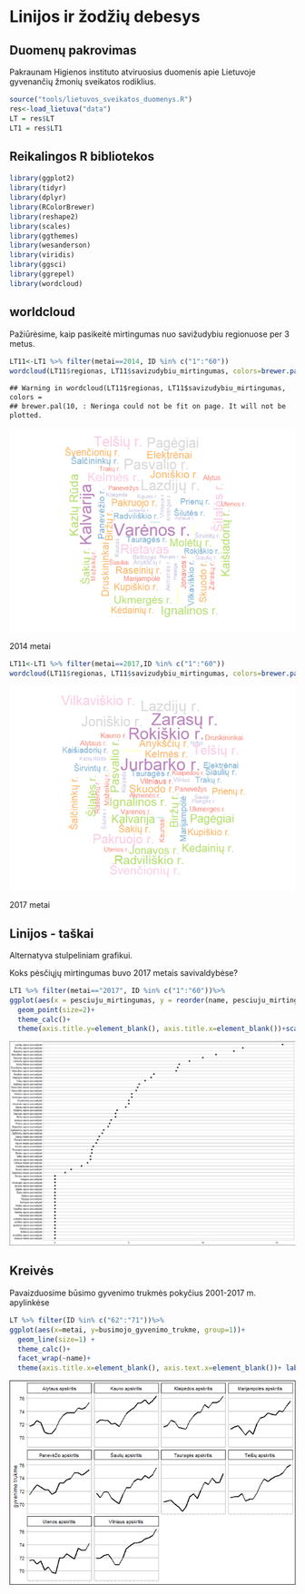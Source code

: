 Linijos ir žodžių debesys
================

Duomenų pakrovimas
------------------

Pakraunam Higienos instituto atviruosius duomenis apie Lietuvoje gyvenančių žmonių sveikatos rodiklius.

``` r
source("tools/lietuvos_sveikatos_duomenys.R")
res<-load_lietuva("data")
LT = res$LT
LT1 = res$LT1
```

Reikalingos R bibliotekos
-------------------------

``` r
library(ggplot2)
library(tidyr)
library(dplyr)
library(RColorBrewer)
library(reshape2)
library(scales)
library(ggthemes)
library(wesanderson)
library(viridis)
library(ggsci)
library(ggrepel)
library(wordcloud)
```

worldcloud
----------

Pažiūrėsime, kaip pasikeitė mirtingumas nuo savižudybiu regionuose per 3 metus.

``` r
LT11<-LT1 %>% filter(metai==2014, ID %in% c("1":"60")) 
wordcloud(LT11$regionas, LT11$savizudybiu_mirtingumas, colors=brewer.pal(10, "Set3"), scale = c(2.5, 0.2), rot.per=0.35)
```

    ## Warning in wordcloud(LT11$regionas, LT11$savizudybiu_mirtingumas, colors =
    ## brewer.pal(10, : Neringa could not be fit on page. It will not be plotted.

![](lines_and_wordcloud_files/figure-markdown_github/unnamed-chunk-3-1.png)

2014 metai

``` r
LT11<-LT1 %>% filter(metai==2017,ID %in% c("1":"60")) 
wordcloud(LT11$regionas, LT11$savizudybiu_mirtingumas, colors=brewer.pal(10, "Set3"), scale = c(2.5, 0.2), rot.per=0.35)
```

![](lines_and_wordcloud_files/figure-markdown_github/unnamed-chunk-4-1.png)

2017 metai

Linijos - taškai
----------------

Alternatyva stulpeliniam grafikui.

Koks pėsčiųjų mirtingumas buvo 2017 metais savivaldybėse?

``` r
LT1 %>% filter(metai=="2017", ID %in% c("1":"60"))%>%
ggplot(aes(x = pesciuju_mirtingumas, y = reorder(name, pesciuju_mirtingumas)))+
  geom_point(size=2)+
  theme_calc()+
  theme(axis.title.y=element_blank(), axis.title.x=element_blank())+scale_color_d3()
```

![](lines_and_wordcloud_files/figure-markdown_github/unnamed-chunk-5-1.png)

Kreivės
-------

Pavaizduosime būsimo gyvenimo trukmės pokyčius 2001-2017 m. apylinkėse

``` r
LT %>% filter(ID %in% c("62":"71"))%>%
ggplot(aes(x=metai, y=busimojo_gyvenimo_trukme, group=1))+
  geom_line(size=1) +
  theme_calc()+
  facet_wrap(~name)+
  theme(axis.title.x=element_blank(), axis.text.x=element_blank())+ labs(y = "gyvenimo trukme")
```

![](lines_and_wordcloud_files/figure-markdown_github/unnamed-chunk-6-1.png)
